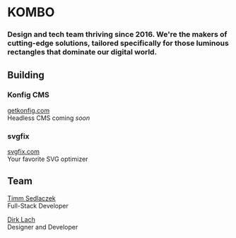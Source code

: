 # KOMBO
### Design and tech team thriving since 2016. We're the makers of cutting-edge solutions, tailored specifically for those luminous rectangles that dominate our digital world.

## Building

### Konfig CMS
[getkonfig.com](https://getkonfig.com/)<br/>
Headless CMS coming *soon*

### svgfix
[svgfix.com](https://www.svgfix.com/)<br/>
Your favorite SVG optimizer

## Team

[Timm Sedlaczek](https://github.com/timmsedlaczek/)<br/>
Full-Stack Developer<br/>

[Dirk Lach](https://github.com/dirklach)<br/>
Designer and Developer
